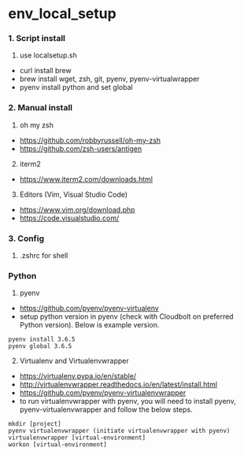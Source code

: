 # env_local_setup

### 1. Script install
1. use localsetup.sh
- curl install brew
- brew install wget, zsh, git, pyenv, pyenv-virtualwrapper
- pyenv install python and set global

### 2. Manual install
1. oh my zsh 
- https://github.com/robbyrussell/oh-my-zsh
- https://github.com/zsh-users/antigen

2. iterm2
- https://www.iterm2.com/downloads.html

3. Editors (Vim, Visual Studio Code)
- https://www.vim.org/download.php
- https://code.visualstudio.com/


### 3. Config
1. .zshrc for shell

### Python
1. pyenv
- https://github.com/pyenv/pyenv-virtualenv
- setup python version in pyenv (check with Cloudbolt on preferred Python version). Below is example version.
```
pyenv install 3.6.5
pyenv global 3.6.5
```

2. Virtualenv and Virtualenvwrapper
- https://virtualenv.pypa.io/en/stable/
- http://virtualenvwrapper.readthedocs.io/en/latest/install.html
- https://github.com/pyenv/pyenv-virtualenvwrapper
- to run virtualenvwrapper with pyenv, you will need to install pyenv, pyenv-virtualenvwrapper and follow the below steps. 
```
mkdir [project]
pyenv virtualenvwrapper (initiate virtualenvwrapper with pyenv)
virtualenvwrapper [virtual-environment]
workon [virtual-environment]
``` 



